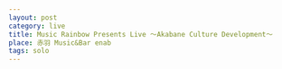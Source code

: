 ```yaml
---
layout: post
category: live
title: Music Rainbow Presents Live ～Akabane Culture Development～
place: 赤羽 Music&Bar enab
tags: solo
---
```


